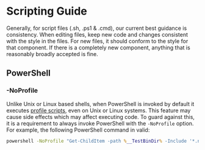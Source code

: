 Scripting Guide
===============

Generally, for script files (.sh, .ps1 & .cmd), our current best guidance is consistency. When editing files, keep new code and changes consistent with the style in the files. For new files, it should conform to the style for that component. If there is a completely new component, anything that is reasonably broadly accepted is fine.

PowerShell
-----------------

### -NoProfile
Unlike Unix or Linux based shells, when PowerShell is invoked by default it executes [profile scripts](https://docs.microsoft.com/en-us/powershell/module/microsoft.powershell.core/about/about_profiles), even on Unix or Linux systems. This feature may cause side effects which may affect executing code. To guard against this, it is a requirement to always invoke PowerShell with the `-NoProfile` option. For example, the following PowerShell command in valid:

```cmd
powershell -NoProfile "Get-ChildItem -path %__TestBinDir% -Include '*.ni.*' -Recurse -Force | Remove-Item -force"
```
